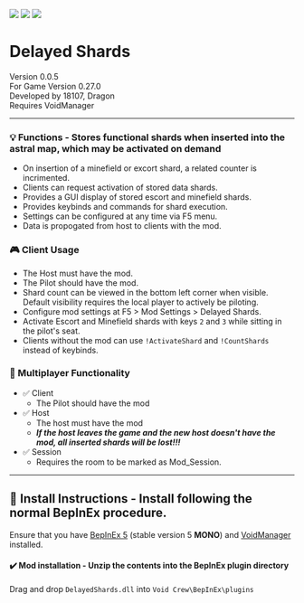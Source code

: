 [![](https://img.shields.io/badge/-Void_Crew_Modding_Team-111111?style=just-the-label&logo=github&labelColor=24292f)](https://github.com/Void-Crew-Modding-Team)
![](https://img.shields.io/badge/Game%20Version-0.27.0-111111?style=flat&labelColor=24292f&color=111111)
[![](https://img.shields.io/discord/1180651062550593536.svg?&logo=discord&logoColor=ffffff&style=flat&label=Discord&labelColor=24292f&color=111111)](https://discord.gg/g2u5wpbMGu "Void Crew Modding Discord")

# Delayed Shards

Version 0.0.5  
For Game Version 0.27.0  
Developed by 18107, Dragon  
Requires VoidManager 

---------------------

### 💡 Functions - **Stores functional shards when inserted into the astral map, which may be activated on demand**

- On insertion of a minefield or excort shard, a related counter is incrimented.
- Clients can request activation of stored data shards.
- Provides a GUI display of stored escort and minefield shards.
- Provides keybinds and commands for shard execution.
- Settings can be configured at any time via F5 menu.
- Data is propogated from host to clients with the mod.

### 🎮 Client Usage

- The Host must have the mod.
- The Pilot should have the mod.
- Shard count can be viewed in the bottom left corner when visible. Default visibility requires the local player to actively be piloting.
- Configure mod settings at F5 > Mod Settings > Delayed Shards.
- Activate Escort and Minefield shards with keys `2` and `3` while sitting in the pilot's seat.
- Clients without the mod can use `!ActivateShard` and `!CountShards` instead of keybinds.

### 👥 Multiplayer Functionality

- ✅ Client
  - The Pilot should have the mod
- ✅ Host
  - The host must have the mod
  - ***If the host leaves the game and the new host doesn't have the mod, all inserted shards will be lost!!!***
- ✅ Session
  - Requires the room to be marked as Mod_Session.

---------------------

## 🔧 Install Instructions - **Install following the normal BepInEx procedure.**

Ensure that you have [BepInEx 5](https://thunderstore.io/c/void-crew/p/BepInEx/BepInExPack/) (stable version 5 **MONO**) and [VoidManager](https://thunderstore.io/c/void-crew/p/VoidCrewModdingTeam/VoidManager/) installed.

#### ✔️ Mod installation - **Unzip the contents into the BepInEx plugin directory**

Drag and drop `DelayedShards.dll` into `Void Crew\BepInEx\plugins`
